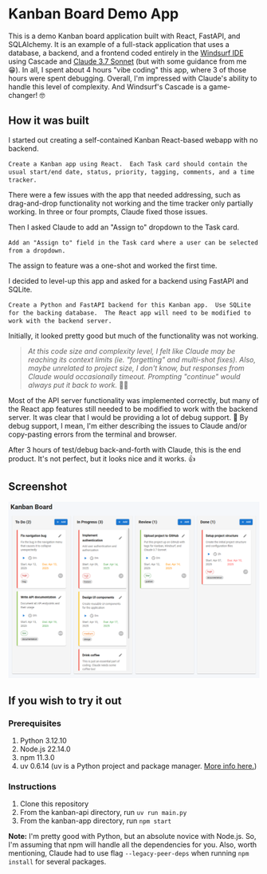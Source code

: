 # Kanban Board Demo App

This is a demo Kanban board application built with React, FastAPI, and SQLAlchemy.  It is an example of a full-stack application that uses a database, a backend, and a frontend coded entirely in the [Windsurf IDE](https://www.windsurf.com) using Cascade and [Claude 3.7 Sonnet](https://claude.ai) (but with some guidance from me 😁).  In all, I spent about 4 hours "vibe coding" this app, where 3 of those hours were spent debugging.  Overall, I'm impressed with Claude's ability to handle this level of complexity.  And Windsurf's Cascade is a game-changer! 🤓

## How it was built

I started out creating a self-contained Kanban React-based webapp with no backend.  

```
Create a Kanban app using React.  Each Task card should contain the usual start/end date, status, priority, tagging, comments, and a time tracker.
```

There were a few issues with the app that needed addressing, such as drag-and-drop functionality not working and the time tracker only partially working.  In three or four prompts, Claude fixed those issues.

Then I asked Claude to add an "Assign to" dropdown to the Task card.

```
Add an "Assign to" field in the Task card where a user can be selected from a dropdown.
```
The assign to feature was a one-shot and worked the first time.

I decided to level-up this app and asked for a backend using FastAPI and SQLite.
```
Create a Python and FastAPI backend for this Kanban app.  Use SQLite for the backing database.  The React app will need to be modified to work with the backend server.
```

Initially, it looked pretty good but much of the functionality was not working.  

> _At this code size and complexity level, I felt like Claude may be reaching its context limits (ie. "forgetting" and multi-shot fixes).  Also, maybe unrelated to project size, I don't know, but responses from Claude would occasionally timeout.  Prompting "continue" would always put it back to work._ 🤷‍♂️

Most of the API server functionality was implemented correctly, but many of the React app features still needed to be modified to work with the backend server.  It was clear that I would be providing a lot of debug support. 😬  By debug support, I mean, I'm either describing the issues to Claude and/or copy-pasting errors from the terminal and browser.

After 3 hours of test/debug back-and-forth with Claude, this is the end product.  It's not perfect, but it looks nice and it works. 👍

## Screenshot

![screenshot](screenshot.png)

## If you wish to try it out

### Prerequisites 

1. Python 3.12.10
2. Node.js 22.14.0
3. npm 11.3.0
4. uv 0.6.14 (uv is a Python project and package manager. [More info here.](https://docs.astral.sh/uv/))

### Instructions

1. Clone this repository
2. From the kanban-api directory, run `uv run main.py`
3. From the kanban-app directory, run `npm start`

**Note:** I'm pretty good with Python, but an absolute novice with Node.js.  So, I'm assuming that npm will handle all the dependencies for you.  Also, worth mentioning, Claude had to use flag `--legacy-peer-deps` when running `npm install` for several packages.

